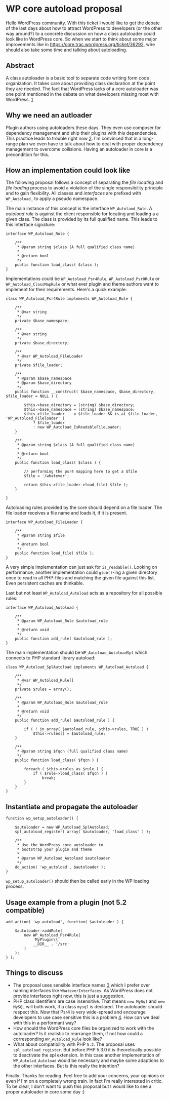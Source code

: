 # WP core autoload proposal

Hello WordPress community. With this ticket I would like to get the debate of the last days about how to attract WordPress
to developers (or the other way around?) to a concrete discussion on how a class autoloader could look like in WordPress core.
So when we start to think about some major improvements like in https://core.trac.wordpress.org/ticket/36292, whe should
also take some time and talking about autoloading.

## Abstract
A class autoloader is a basic tool to separate code writing form code organization. It takes
care about providing class declaration at the point they are needed. The fact that WordPress lacks of a core autoloader
was one point mentioned in the debate on what developers missing most with WordPress. [1]

## Why we need an autloader
Plugin authors using autoloaders these days. They even use composer for dependency management and ship their plugins
with this dependencies. This practice leads to trouble right now [2].
I'm convinced that in a long-range plan we even have to talk about how to deal with proper dependency management to
overcome collisions. Having an autoloader in core is a precondition for this.

## How an implementation could look like
The following proposal follows a concept of separating the _file locating_ and _file loading_ process to avoid a violation
of the single responsibility principle and to gain flexibility. All classes and _interfaces_ are prefixed with `WP_Autoload_`
to apply a pseudo namespace.

The main instance of this concept is the interface `WP_Autolaod_Rule`. A _autoload rule_ is against the client responsible
for locating and loading a a given class. The class is provided by its full qualified name. This leads to this interface
signature:
 
```
interface WP_Autoload_Rule {

	/**
	 * @param string $class (A full qualified class name)
	 *
	 * @return bool
	 */
	public function load_class( $class );
}
```

Implementations could be `WP_Autoload_Psr4Rule`, `WP_Autoload_Psr0Rule` or `WP_Autoload_ClassMapRule` or what ever plugin
and theme authors want to implement for their requirements. Here's a quick example:

```
class WP_Autoload_Psr4Rule implements WP_Autoload_Rule {

	/**
	 * @var string
	 */
	private $base_namespace;

	/**
	 * @var string
	 */
	private $base_directory;

	/**
	 * @var WP_Autoload_FileLoader
	 */
	private $file_loader;
	
	/**
	 * @param $base_namespace
	 * @param $base_directory
	 */
	public function __construct( $base_namespace, $base_directory, $file_loader = NULL ) {
	
		$this->base_directory = (string) $base_directory;
		$this->base_namespace = (string) $base_namespace;
		$this->file_loader    = $file_loader && is_a( $file_loader, 'WP_Autoload_Fileloader' )
			? $file_loader
			: new WP_Autoload_IsReadableFileLoader;
	}

	/**
	 * @param string $class (A full qualified class name)
	 *
	 * @return bool
	 */
	public function load_class( $class ) {
		
		// performing the psr4 mapping here to get a $file
		$file = '/whatever';
		
		return $this->file_loader->load_file( $file );
	}

}
```

Autoloading rules provided by the core should depend on a file loader. The file loader receives a file name and loads
it, if it is present. 

```
interface WP_Autoload_FileLoader {

	/**
	 * @param string $file
	 *
	 * @return bool
	 */
	public function load_file( $file );
}
```

A very simple implementation can just ask for `is_readable()`. Looking on performance, another implementation could
`glob()`-ing a given directory once to read in all PHP-files and matching the given file against this list. Even
persistent caches are thinkable.

Last but not least `WP_Autoload_Autoload` acts as a repository for all possible rules:

```
interface WP_Autoload_Autoload {

	/**
	 * @param WP_Autoload_Rule $autoload_rule
	 *
	 * @return void
	 */
	public function add_rule( $autoload_rule );
}
```

The main implementation should be `WP_Autoload_AutoloadSpl` which connects to PHP standard library autoload:

```
class WP_Autoload_SplAutoload implements WP_Autoload_Autoload {

	/**
	 * @var WP_Autoload_Rule[]
	 */
	private $rules = array();

	/**
	 * @param WP_Autoload_Rule $autoload_rule
	 *
	 * @return void
	 */
	public function add_rule( $autoload_rule ) {

		if ( ! in_array( $autoload_rule, $this->rules, TRUE ) )
			$this->rules[] = $autoload_rule;
	}

	/**
	 * @param string $fqcn (full qualified class name)
	 */
	public function load_class( $fqcn ) {

		foreach ( $this->rules as $rule ) {
			if ( $rule->load_class( $fqcn ) )
				break;
		}
	}
}
```

## Instantiate and propagate the autoloader

```
function wp_setup_autoloader() {

	$autoloader = new WP_Autoload_SplAutoload;
	spl_autoload_register( array( $autoloader, 'load_class' ) );

	/**
	 * Use the WordPress core autoloader to
	 * bootstrap your plugin and theme
	 *
	 * @param WP_Autoload_Autoload $autoloader
	 */
	do_action( 'wp_autoload', $autoloader );
}
```

`wp_setup_autoloader()` should then be called early in the WP loading process.

## Usage example from a plugin (not 5.2 compatible)

```
add_action( 'wp_autoload', function( $autoloader ) {

	$autoloader->addRule(
		new WP_Autoload_Psr4Rule(
			'MyPlugin\\'
			__DIR__ . '/src'
		)
	);
} );
```

## Things to discuss

 * The proposal uses sensible interface names [3] which I prefer over naming interfaces like `WhateverInterfaces`. As WordPress 
 does not provide interfaces right now, this is just a suggestion.
 * PHP class identifiers are case insensitive. That means `new MySql` and `new MySQL` will both work, if a class `mysql` is
 declared. The autoloader should respect this. Now that Psr4 is very wide-spread and encourage developers to use
 case sensitive this is a problem [4]. How can we deal with this in a performant way?
 * How should the WordPress core files be organized to work with the autoloader? Is it realistic to rearrange them, if not
 how could a corresponding `WP_Autoload_Rule` look like?
 * What about compatibility with PHP `5.2`. The proposal uses `spl_autoload_register`. But before PHP 5.3.0 it is theoretically
 possible to deactivate the spl extension. In this case another implementation of `WP_Autolad_Autoload` would be necessary and
 maybe some adaptions to the other interfaces. But is this really the intention?

Finally:
Thanks for reading. Feel free to add your concerns, your opinions or even if I'm on a completely wrong train. In fact
I'm really interested in critic. To be clear, I don't want to push this proposal but I would like to see a proper
autoloader in core some day :)



[1]: https://www.alainschlesser.com/attracting-developers-wordpress/
[2]: https://github.com/composer/composer/issues/3852
[3]: http://verraes.net/2013/09/sensible-interfaces/
[4]: https://r.je/php-autoloaders-should-not-be-case-sensitive.html
